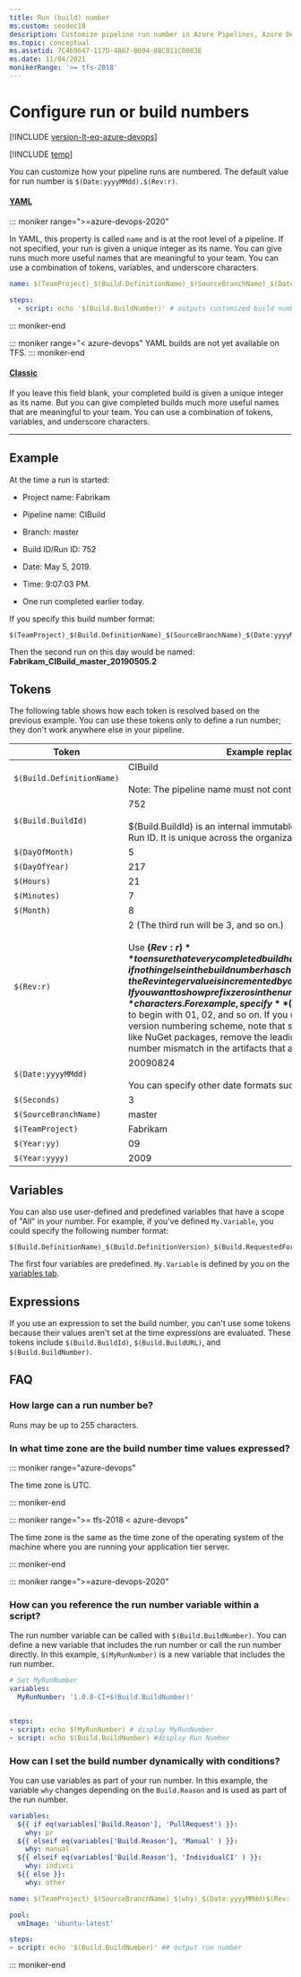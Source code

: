 ```yaml
---
title: Run (build) number
ms.custom: seodec18
description: Customize pipeline run number in Azure Pipelines, Azure DevOps Server, or Team Foundation Server.
ms.topic: conceptual
ms.assetid: 7C469647-117D-4867-B094-8BC811C0003E
ms.date: 11/04/2021
monikerRange: '>= tfs-2018'
---
```


# Configure run or build numbers

[!INCLUDE [version-lt-eq-azure-devops](../../includes/version-lt-eq-azure-devops.md)]

[!INCLUDE [temp](../includes/concept-rename-note.md)]

You can customize how your pipeline runs are numbered. The default value for run number is `$(Date:yyyyMMdd).$(Rev:r)`.

#### [YAML](#tab/yaml/)
::: moniker range=">=azure-devops-2020"

In YAML, this property is called `name` and is at the root level of a pipeline. 
If not specified, your run is given a unique integer as its name.
You can give runs much more useful names that are meaningful to your team.
You can use a combination of tokens, variables, and underscore characters.

```yaml
name: $(TeamProject)_$(Build.DefinitionName)_$(SourceBranchName)_$(Date:yyyyMMdd)$(Rev:.r)

steps:
  - script: echo '$(Build.BuildNumber)' # outputs customized build number like project_def_master_20200828.1
```

::: moniker-end

::: moniker range="< azure-devops"
YAML builds are not yet available on TFS.
::: moniker-end

#### [Classic](#tab/classic/)
If you leave this field blank, your completed build is given a unique integer as its name. But you can give completed builds much more useful names that are meaningful to your team. You can use a combination of tokens, variables, and underscore characters.

* * *

## Example

At the time a run is started:

* Project name: Fabrikam

* Pipeline name: CIBuild

* Branch: master

* Build ID/Run ID: 752

* Date: May 5, 2019.

* Time: 9:07:03 PM.

* One run completed earlier today.

If you specify this build number format:

```
$(TeamProject)_$(Build.DefinitionName)_$(SourceBranchName)_$(Date:yyyyMMdd)$(Rev:.r)
```

Then the second run on this day would be named: **Fabrikam\_CIBuild_master\_20190505.2**


## Tokens

The following table shows how each token is resolved based on the previous example. You can use these tokens only to define a run number; they don't work anywhere else in your pipeline.

| Token | Example replacement value |
| ----- | ------------------------- |
| `$(Build.DefinitionName)` | CIBuild<br /><br />Note: The pipeline name must not contain invalid or whitespace characters.|
| `$(Build.BuildId)` | 752<br /><br />$(Build.BuildId) is an internal immutable ID that is also referred to as the Run ID. It is unique across the organization.|
| `$(DayOfMonth)` | 5 |
| `$(DayOfYear)` | 217 |
| `$(Hours)` | 21 |
| `$(Minutes)` | 7 |
| `$(Month)` | 8 |
| `$(Rev:r)` | 2 (The third run will be 3, and so on.)<br /><br />Use **$(Rev:r)** to ensure that every completed build has a unique name. When a build starts, if nothing else in the build number has changed, the Rev integer value is incremented by one.<br /><br />If you want to show prefix zeros in the number, you can add additional **'r'** characters. For example, specify **$(Rev:rr)** if you want the Rev number to begin with 01, 02, and so on. If you use a zero-padded Rev as part of a version numbering scheme, note that some pipeline tasks or popular tools, like NuGet packages, remove the leading zeros, which causes a version number mismatch in the artifacts that are produced. |
| `$(Date:yyyyMMdd)` | 20090824<br /><br />You can specify other date formats such as **$(Date:MMddyy)** |
| `$(Seconds)` | 3 |
| `$(SourceBranchName)` | master |
| `$(TeamProject)` | Fabrikam |
| `$(Year:yy)` | 09 |
| `$(Year:yyyy)` | 2009 |



## Variables

You can also use user-defined and predefined variables that have a scope of "All" in your number. For example, if you've defined `My.Variable`, you could specify the following number format:

```
$(Build.DefinitionName)_$(Build.DefinitionVersion)_$(Build.RequestedFor)_$(Build.BuildId)_$(My.Variable)
```

The first four variables are predefined. `My.Variable` is defined by you on the [variables tab](variables.md).

## Expressions

If you use an expression to set the build number, you can't use some tokens because their values aren't set at the time expressions are evaluated. These tokens include `$(Build.BuildId)`, `$(Build.BuildURL)`, and `$(Build.BuildNumber)`.

## FAQ

<!-- BEGINSECTION class="md-qanda" -->

### How large can a run number be?

Runs may be up to 255 characters.

### In what time zone are the build number time values expressed?

::: moniker range="azure-devops"

The time zone is UTC.

::: moniker-end

::: moniker range=">= tfs-2018 < azure-devops"

The time zone is the same as the time zone of the operating system of the machine where you are running your application tier server.

::: moniker-end

::: moniker range=">=azure-devops-2020"

### How can you reference the run number variable within a script?

The run number variable can be called with `$(Build.BuildNumber)`. You can define a new variable that includes the run number or call the run number directly. In this example, `$(MyRunNumber)` is a new variable that includes the run number.

```yaml
# Set MyRunNumber
variables: 
  MyRunNumber: '1.0.0-CI+$(Build.BuildNumber)'


steps:
- script: echo $(MyRunNumber) # display MyRunNumber
- script: echo $(Build.BuildNumber) #display Run Number
```

### How can I set the build number dynamically with conditions?

You can use variables as part of your run number. In this example, the variable `why` changes depending on the `Build.Reason` and is used as part of the run number. 

```yaml
variables:
  ${{ if eq(variables['Build.Reason'], 'PullRequest') }}:
    why: pr
  ${{ elseif eq(variables['Build.Reason'], 'Manual' ) }}:
    why: manual
  ${{ elseif eq(variables['Build.Reason'], 'IndividualCI' ) }}:
    why: indivci 
  ${{ else }}:
    why: other

name: $(TeamProject)_$(SourceBranchName)_$(why)_$(Date:yyyyMMdd)$(Rev:.r)

pool:
  vmImage: 'ubuntu-latest'

steps:
- script: echo '$(Build.BuildNumber)' ## output run number
```

::: moniker-end

<!-- ENDSECTION -->



